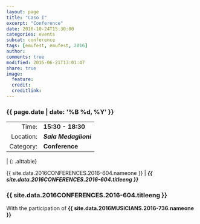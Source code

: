 ```yaml
---
layout: page
title: "Caso I"
excerpt: "Conference"
date: 2016-10-24T15:30:00
categories: events
subcat: conference
tags: [emufest, emufest, 2016]
author:
comments: true
modified: 2016-06-21T13:01:47
share: true
image:
  feature:
  credit:
  creditlink:
---
```


### {{ page.date | date: '%B %d, %Y' }}

|  |  |
|------------:|:------------|
| Time: | **15:30 - 18:30** |
| Location: | ***Sala Medaglioni*** |
| Category: | **Conference** |
|
{: .alttable}

{{ site.data.2016CONFERENCES.2016-604.nameone }} | ***{{ site.data.2016CONFERENCES.2016-604.titleeng }}***

### {{ site.data.2016CONFERENCES.2016-604.titleeng }}

With the participation of **{{ site.data.2016MUSICIANS.2016-736.nameone }}**
